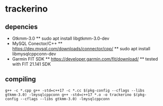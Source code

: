 # trackerino

## depencies
* Gtkmm-3.0
** sudo apt install libgtkmm-3.0-dev
* MySQL Conector/C++
** https://dev.mysql.com/downloads/connector/cpp/
** sudo apt install libmysqlcppconn-dev
* Garmin FIT SDK
** https://developer.garmin.com/fit/download/
** tested with FIT 21.141 SDK

## compiling
`g++ -c *.cpp
g++ -std=c++17 -c *.cc $(pkg-config --cflags --libs gtkmm-3.0) -lmysqlcppconn
g++ -std=c++17 *.o -o trackerino $(pkg-config --cflags --libs gtkmm-3.0) -lmysqlcppconn`
